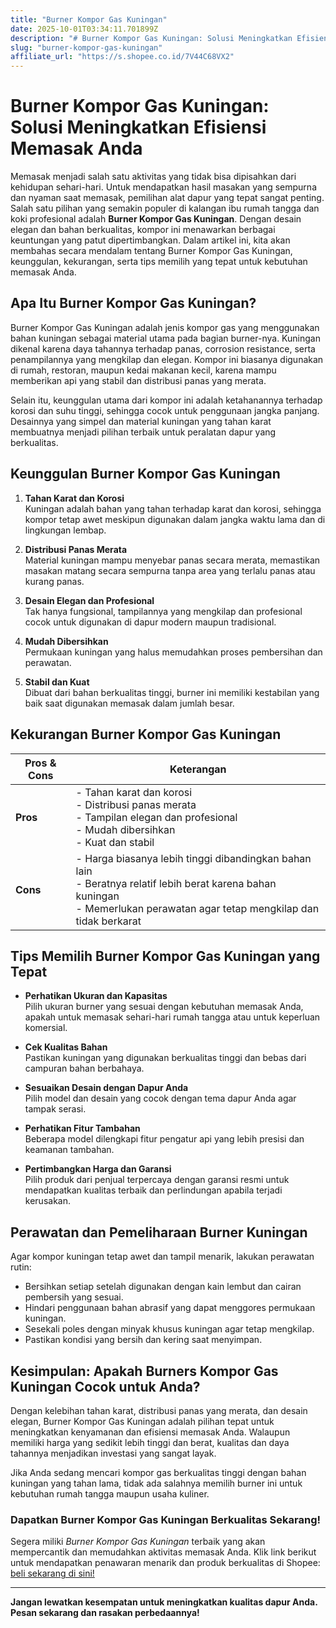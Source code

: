 ```yaml
---
title: "Burner Kompor Gas Kuningan"
date: 2025-10-01T03:34:11.701899Z
description: "# Burner Kompor Gas Kuningan: Solusi Meningkatkan Efisiensi Memasak Anda..."
slug: "burner-kompor-gas-kuningan"
affiliate_url: "https://s.shopee.co.id/7V44C68VX2"
---
```

# Burner Kompor Gas Kuningan: Solusi Meningkatkan Efisiensi Memasak Anda

Memasak menjadi salah satu aktivitas yang tidak bisa dipisahkan dari kehidupan sehari-hari. Untuk mendapatkan hasil masakan yang sempurna dan nyaman saat memasak, pemilihan alat dapur yang tepat sangat penting. Salah satu pilihan yang semakin populer di kalangan ibu rumah tangga dan koki profesional adalah **Burner Kompor Gas Kuningan**. Dengan desain elegan dan bahan berkualitas, kompor ini menawarkan berbagai keuntungan yang patut dipertimbangkan. Dalam artikel ini, kita akan membahas secara mendalam tentang Burner Kompor Gas Kuningan, keunggulan, kekurangan, serta tips memilih yang tepat untuk kebutuhan memasak Anda.

## Apa Itu Burner Kompor Gas Kuningan?

Burner Kompor Gas Kuningan adalah jenis kompor gas yang menggunakan bahan kuningan sebagai material utama pada bagian burner-nya. Kuningan dikenal karena daya tahannya terhadap panas, corrosion resistance, serta penampilannya yang mengkilap dan elegan. Kompor ini biasanya digunakan di rumah, restoran, maupun kedai makanan kecil, karena mampu memberikan api yang stabil dan distribusi panas yang merata.

Selain itu, keunggulan utama dari kompor ini adalah ketahanannya terhadap korosi dan suhu tinggi, sehingga cocok untuk penggunaan jangka panjang. Desainnya yang simpel dan material kuningan yang tahan karat membuatnya menjadi pilihan terbaik untuk peralatan dapur yang berkualitas.

## Keunggulan Burner Kompor Gas Kuningan

1. **Tahan Karat dan Korosi**  
Kuningan adalah bahan yang tahan terhadap karat dan korosi, sehingga kompor tetap awet meskipun digunakan dalam jangka waktu lama dan di lingkungan lembap.

2. **Distribusi Panas Merata**  
Material kuningan mampu menyebar panas secara merata, memastikan masakan matang secara sempurna tanpa area yang terlalu panas atau kurang panas.

3. **Desain Elegan dan Profesional**  
Tak hanya fungsional, tampilannya yang mengkilap dan profesional cocok untuk digunakan di dapur modern maupun tradisional.

4. **Mudah Dibersihkan**  
Permukaan kuningan yang halus memudahkan proses pembersihan dan perawatan.

5. **Stabil dan Kuat**  
Dibuat dari bahan berkualitas tinggi, burner ini memiliki kestabilan yang baik saat digunakan memasak dalam jumlah besar.

## Kekurangan Burner Kompor Gas Kuningan

| **Pros & Cons** | **Keterangan** |
|------------------|----------------|
| **Pros**       | - Tahan karat dan korosi<br>- Distribusi panas merata<br>- Tampilan elegan dan profesional<br>- Mudah dibersihkan<br>- Kuat dan stabil |
| **Cons**       | - Harga biasanya lebih tinggi dibandingkan bahan lain<br>- Beratnya relatif lebih berat karena bahan kuningan<br>- Memerlukan perawatan agar tetap mengkilap dan tidak berkarat |

## Tips Memilih Burner Kompor Gas Kuningan yang Tepat

- **Perhatikan Ukuran dan Kapasitas**  
Pilih ukuran burner yang sesuai dengan kebutuhan memasak Anda, apakah untuk memasak sehari-hari rumah tangga atau untuk keperluan komersial.

- **Cek Kualitas Bahan**  
Pastikan kuningan yang digunakan berkualitas tinggi dan bebas dari campuran bahan berbahaya.

- **Sesuaikan Desain dengan Dapur Anda**  
Pilih model dan desain yang cocok dengan tema dapur Anda agar tampak serasi.

- **Perhatikan Fitur Tambahan**  
Beberapa model dilengkapi fitur pengatur api yang lebih presisi dan keamanan tambahan.

- **Pertimbangkan Harga dan Garansi**  
Pilih produk dari penjual terpercaya dengan garansi resmi untuk mendapatkan kualitas terbaik dan perlindungan apabila terjadi kerusakan.

## Perawatan dan Pemeliharaan Burner Kuningan

Agar kompor kuningan tetap awet dan tampil menarik, lakukan perawatan rutin:

- Bersihkan setiap setelah digunakan dengan kain lembut dan cairan pembersih yang sesuai.
- Hindari penggunaan bahan abrasif yang dapat menggores permukaan kuningan.
- Sesekali poles dengan minyak khusus kuningan agar tetap mengkilap.
- Pastikan kondisi yang bersih dan kering saat menyimpan.

## Kesimpulan: Apakah Burners Kompor Gas Kuningan Cocok untuk Anda?

Dengan kelebihan tahan karat, distribusi panas yang merata, dan desain elegan, Burner Kompor Gas Kuningan adalah pilihan tepat untuk meningkatkan kenyamanan dan efisiensi memasak Anda. Walaupun memiliki harga yang sedikit lebih tinggi dan berat, kualitas dan daya tahannya menjadikan investasi yang sangat layak.

Jika Anda sedang mencari kompor gas berkualitas tinggi dengan bahan kuningan yang tahan lama, tidak ada salahnya memilih burner ini untuk kebutuhan rumah tangga maupun usaha kuliner.

### Dapatkan Burner Kompor Gas Kuningan Berkualitas Sekarang!

Segera miliki *Burner Kompor Gas Kuningan* terbaik yang akan mempercantik dan memudahkan aktivitas memasak Anda. Klik link berikut untuk mendapatkan penawaran menarik dan produk berkualitas di Shopee: [ beli sekarang di sini! ](https://s.shopee.co.id/7V44C68VX2)

---

**Jangan lewatkan kesempatan untuk meningkatkan kualitas dapur Anda. Pesan sekarang dan rasakan perbedaannya!**